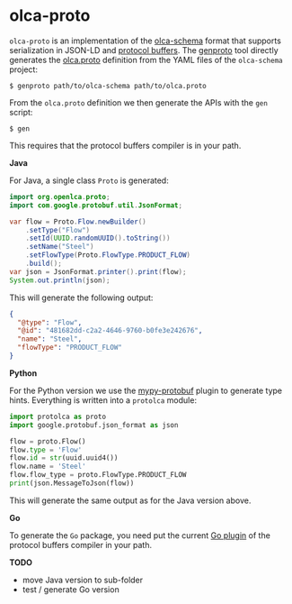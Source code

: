# olca-proto
`olca-proto` is an implementation of the
[olca-schema](https://github.com/GreenDelta/olca-schema)
format that supports serialization in JSON-LD and
[protocol buffers](https://developers.google.com/protocol-buffers). The
[genproto](./scripts/genproto/main.go) tool directly generates the
[olca.proto](olca.proto) definition from the YAML files of the `olca-schema`
project:

```
$ genproto path/to/olca-schema path/to/olca.proto
```

From the `olca.proto` definition we then generate the APIs with the `gen`
script:

```
$ gen
```

This requires that the protocol buffers compiler is in your path.

__Java__

For Java, a single class `Proto` is generated:

```java
import org.openlca.proto;
import com.google.protobuf.util.JsonFormat;

var flow = Proto.Flow.newBuilder()
    .setType("Flow")
    .setId(UUID.randomUUID().toString())
    .setName("Steel")
    .setFlowType(Proto.FlowType.PRODUCT_FLOW)
    .build();
var json = JsonFormat.printer().print(flow);
System.out.println(json);
```

This will generate the following output:

```json
{
  "@type": "Flow",
  "@id": "481682dd-c2a2-4646-9760-b0fe3e242676",
  "name": "Steel",
  "flowType": "PRODUCT_FLOW"
}
```

__Python__

For the Python version we use the
[mypy-protobuf](https://github.com/dropbox/mypy-protobuf) plugin to generate
type hints. Everything is written into a `protolca` module:

```python
import protolca as proto
import google.protobuf.json_format as json

flow = proto.Flow()
flow.type = 'Flow'
flow.id = str(uuid.uuid4())
flow.name = 'Steel'
flow.flow_type = proto.FlowType.PRODUCT_FLOW
print(json.MessageToJson(flow))
```

This will generate the same output as for the Java version above.


__Go__

To generate the `Go` package, you need put the current
[Go plugin](https://github.com/protocolbuffers/protobuf-go) of the protocol
buffers compiler in your path.


__TODO__
* move Java version to sub-folder
* test / generate Go version
